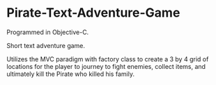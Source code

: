 Pirate-Text-Adventure-Game
==========================
Programmed in Objective-C.

Short text adventure game.

Utilizes the MVC paradigm with factory class to create a 3 by 4 grid of locations for the player to journey to fight enemies, collect items, and ultimately kill the Pirate who killed his family.
